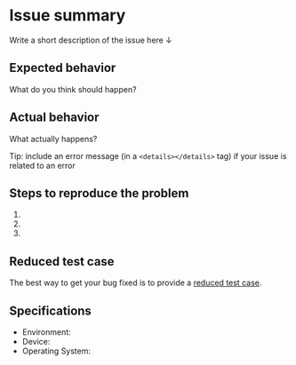 # Issue summary

Write a short description of the issue here ↓



## Expected behavior

What do you think should happen?



## Actual behavior

What actually happens?

Tip: include an error message (in a `<details></details>` tag) if your issue is related to an error



## Steps to reproduce the problem

1.
1.
1.

## Reduced test case

The best way to get your bug fixed is to provide a [reduced test case](https://developer.mozilla.org/en-US/docs/Mozilla/QA/Reducing_testcases).



## Specifications

- Environment:
- Device:
- Operating System: